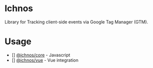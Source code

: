 # Ichnos

Library for Tracking client-side events via Google Tag Manager (GTM).

# Usage

- [] [@ichnos/core](https://github.com/tamer-mohamed/ichnos/tree/master/packages/core) - Javascript
- [] [@ichnos/vue](https://github.com/tamer-mohamed/ichnos/tree/master/packages/vue) - Vue integration
